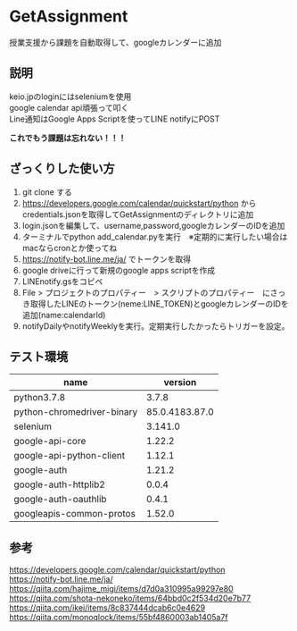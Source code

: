 # GetAssignment
授業支援から課題を自動取得して、googleカレンダーに追加

## 説明
keio.jpのloginにはseleniumを使用  
google calendar api頑張って叩く  
Line通知はGoogle Apps Scriptを使ってLINE notifyにPOST　　

**これでもう課題は忘れない！！！**

## ざっくりした使い方
1. git clone する
1. https://developers.google.com/calendar/quickstart/python からcredentials.jsonを取得してGetAssignmentのディレクトリに追加
1. login.jsonを編集して、username,password,googleカレンダーのIDを追加
1. ターミナルでpython add_calendar.pyを実行　※定期的に実行したい場合はmacならcronとか使ってね
1. https://notify-bot.line.me/ja/ でトークンを取得
1. google driveに行って新規のgoogle apps scriptを作成
1. LINEnotify.gsをコピペ
1. File > プロジェクトのプロパティー　> スクリプトのプロパティー　にさっき取得したLINEのトークン(neme:LINE_TOKEN)とgoogleカレンダーのIDを追加(name:calendarId)
1. notifyDailyやnotifyWeeklyを実行。定期実行したかったらトリガーを設定。

## テスト環境
|  name  |  version  |
| ---- | ---- |
|  python3.7.8  |  3.7.8  |
|  python-chromedriver-binary  |  85.0.4183.87.0  |
|  selenium  |  3.141.0  |
|  google-api-core  |  1.22.2  |
|  google-api-python-client |  1.12.1  |
|  google-auth  |  1.21.2  |
|  google-auth-httplib2  |  0.0.4  |
|  google-auth-oauthlib  |  0.4.1  |
|  googleapis-common-protos  |  1.52.0  |

## 参考
https://developers.google.com/calendar/quickstart/python  
https://notify-bot.line.me/ja/  
https://qiita.com/hajime_migi/items/d7d0a310995a99297e80  
https://qiita.com/shota-nekoneko/items/64bbd0c2f534d20e7b77  
https://qiita.com/ikei/items/8c837444dcab6c0e4629  
https://qiita.com/monoqlock/items/55bf4860003ab1405a7f  

